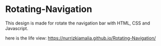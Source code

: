 # Rotating-Navigation

This design is made for rotate the navigation bar with HTML, CSS and Javascript.

here is the life view:
https://nurrizkiamalia.github.io/Rotating-Navigation/

